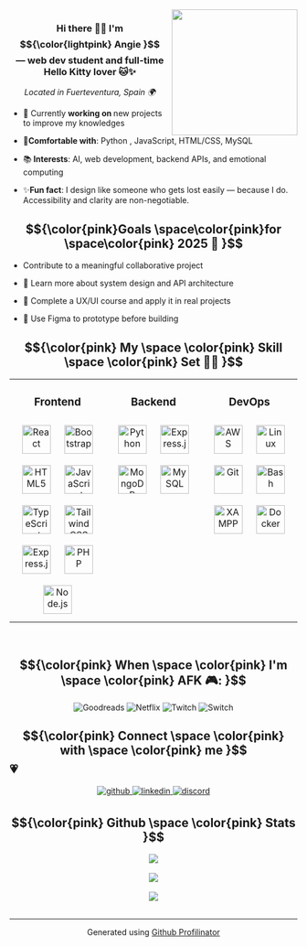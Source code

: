<div align="right">
<img src="https://i.pinimg.com/originals/b5/5e/0f/b55e0f8e89908f2e853780d0841d38a9.gif" align="right" height="220" width="220" />
</div>  
  

### <div align="center">Hi there 👋🏽 I'm $${\color{lightpink} Angie }$$ — web dev student and full-time Hello Kitty lover 🐱✨</div>
<div align="center"> <em> Located in Fuerteventura, Spain  🌍 </em> </div> 

- 🌱 Currently <strong> working on </strong> new projects to improve my knowledges  
  

- 🐍<strong>Comfortable with</strong>:  Python , JavaScript, HTML/CSS, MySQL 
  

- 📚<strong> Interests</strong>: AI, web development, backend APIs, and emotional computing  
  

- ✨<strong>Fun fact</strong>: I design like someone who gets lost easily — because I do. Accessibility and clarity are non-negotiable.  
  

 ## $${\color{pink}Goals \space\color{pink}for \space\color{pink} 2025 🚀 }$$
  
- Contribute to a meaningful collaborative project
  
- 🧠 Learn more about system design and API architecture
  
- 🎨 Complete a UX/UI course and apply it in real projects
   
- 🧪 Use Figma to prototype before building  

##  $${\color{pink} My \space \color{pink} Skill \space \color{pink} Set 💾🌷 }$$
<table><tr><td valign="top" width="33%">


<div align="center">
  
###  Frontend  
</div>  
<div align="center">  
<a href="https://reactjs.org/" target="_blank"><img style="margin: 10px" src="https://profilinator.rishav.dev/skills-assets/react-original-wordmark.svg" alt="React" height="50" /></a>  
<a href="https://getbootstrap.com/docs/3.4/javascript/" target="_blank"><img style="margin: 10px" src="https://profilinator.rishav.dev/skills-assets/bootstrap-plain.svg" alt="Bootstrap" height="50" /></a>  
<a href="https://en.wikipedia.org/wiki/HTML5" target="_blank"><img style="margin: 10px" src="https://profilinator.rishav.dev/skills-assets/html5-original-wordmark.svg" alt="HTML5" height="50" /></a>  
<a href="https://www.javascript.com/" target="_blank"><img style="margin: 10px" src="https://profilinator.rishav.dev/skills-assets/javascript-original.svg" alt="JavaScript" height="50" /></a>  
<a href="https://www.typescriptlang.org/" target="_blank"><img style="margin: 10px" src="https://profilinator.rishav.dev/skills-assets/typescript-original.svg" alt="TypeScript" height="50" /></a>  
<a href="https://www.tailwindcss.com/" target="_blank"><img style="margin: 10px" src="https://profilinator.rishav.dev/skills-assets/tailwindcss.svg" alt="Tailwind CSS" height="50" /></a>  
<a href="https://expressjs.com/" target="_blank"><img style="margin: 10px" src="https://profilinator.rishav.dev/skills-assets/express-original-wordmark.svg" alt="Express.js" height="50" /></a>  
<a href="https://www.php.net/" target="_blank"><img style="margin: 10px" src="https://profilinator.rishav.dev/skills-assets/php-original.svg" alt="PHP" height="50" /></a>  
<a href="https://nodejs.org/" target="_blank"><img style="margin: 10px" src="https://profilinator.rishav.dev/skills-assets/nodejs-original-wordmark.svg" alt="Node.js" height="50" /></a>  
</div>  

  


</td><td valign="top" width="33%">


<div align="center">
  
###  Backend 
</div>
<div align="center">  
<a href="https://www.python.org/" target="_blank"><img style="margin: 10px" src="https://profilinator.rishav.dev/skills-assets/python-original.svg" alt="Python" height="50" /></a>  
<a href="https://expressjs.com/" target="_blank"><img style="margin: 10px" src="https://profilinator.rishav.dev/skills-assets/express-original-wordmark.svg" alt="Express.js" height="50" /></a>  
<a href="https://www.mongodb.com/" target="_blank"><img style="margin: 10px" src="https://profilinator.rishav.dev/skills-assets/mongodb-original-wordmark.svg" alt="MongoDB" height="50" /></a>  
<a href="https://www.mysql.com/" target="_blank"><img style="margin: 10px" src="https://profilinator.rishav.dev/skills-assets/mysql-original-wordmark.svg" alt="MySQL" height="50" /></a>  
</div>

</td><td valign="top" width="33%">



<div align="center">
  
###  DevOps 
</div>
<div align="center">  
<a href="https://aws.amazon.com/" target="_blank"><img style="margin: 10px" src="https://profilinator.rishav.dev/skills-assets/amazonwebservices-original-wordmark.svg" alt="AWS" height="50" /></a>  
<a href="https://www.linux.org/" target="_blank"><img style="margin: 10px" src="https://profilinator.rishav.dev/skills-assets/linux-original.svg" alt="Linux" height="50" /></a>  
<a href="https://github.com/" target="_blank"><img style="margin: 10px" src="https://profilinator.rishav.dev/skills-assets/git-scm-icon.svg" alt="Git" height="50" /></a>  
<a href="https://www.gnu.org/software/bash/" target="_blank"><img style="margin: 10px" src="https://profilinator.rishav.dev/skills-assets/gnu_bash-icon.svg" alt="Bash" height="50" /></a>  
<a href="https://www.apachefriends.org/" target="_blank"><img style="margin: 10px" src="https://profilinator.rishav.dev/skills-assets/xampp.png" alt="XAMPP" height="50" /></a>  
<a href="https://www.docker.com/" target="_blank"><img style="margin: 10px" src="https://profilinator.rishav.dev/skills-assets/docker-original-wordmark.svg" alt="Docker" height="50" /></a>  
</div>

</td></tr></table>  

<br/>  

## $${\color{pink} When \space \color{pink} I'm \space  \color{pink} AFK 🎮: }$$
<div align="center">

  ![Goodreads](https://img.shields.io/badge/Goodreads-FBEFF2?style=for-the-badge&logo=goodreads&logoColor=white)
  ![Netflix](https://img.shields.io/badge/Netflix-FDC5D5?style=for-the-badge&logo=netflix&logoColor=white)
  ![Twitch](https://img.shields.io/badge/Twitch-E6D6FF?style=for-the-badge&logo=twitch&logoColor=white)
  ![Switch](https://img.shields.io/badge/Switch-FFD6E8?style=for-the-badge&logo=nintendo-switch&logoColor=white)
</div>


## $${\color{pink} Connect \space \color{pink} with \space \color{pink} me  }$$💗
<div align="center">

<a href="https://github.com/annxt7" target="_blank">
<img src="https://img.shields.io/badge/github-EAD8D8?style=for-the-badge&logo=github&logoColor=white" alt=github style="margin-bottom: 5px;" />
</a>

<a href="https://linkedin.com/in/angieyague" target="_blank">
<img src="https://img.shields.io/badge/linkedin-D9EAF7?style=for-the-badge&logo=linkedin&logoColor=white" alt=linkedin style="margin-bottom: 5px;" />
</a>  

<a href="https://discord.com/users/annxt7" target="_blank">
<img src="https://img.shields.io/badge/discord-E4D4F4?style=for-the-badge&logo=discord&logoColor=white" alt=discord style="margin-bottom: 5px;" />
</a>
</div>  

## $${\color{pink} Github  \space \color{pink} Stats  }$$
<div align="center"><img src="https://github-readme-stats.vercel.app/api?username=annxt7&show_icons=true&count_private=true&hide_border=true" align="center" /></div>  

<br/>  

<div align="center">
  <img src="https://komarev.com/ghpvc/?username=annxt7&style=flat-square&color=f4c2c2" align="center" />
</div>  

<br/>  

<div align="center">
  <a href="https://www.buymeacoffee.com/annxt7" target="_blank" style="display: inline-block;">
    <img
      src="https://img.shields.io/badge/Buy%20Me%20A%20Coffee-%23f4c2c2.svg?style=flat-square&logo=buymeacoffee&logoColor=white" 
      align="center"
    />
  </a>
</div>

<br />


----
<div align="center">Generated using <a href="https://profilinator.rishav.dev/" target="_blank">Github Profilinator</a></div>
